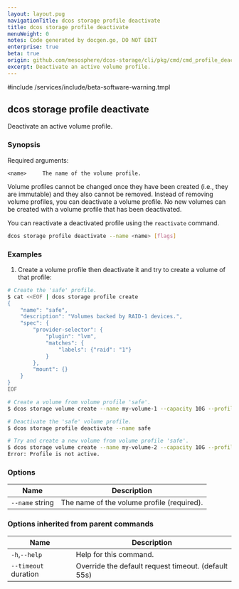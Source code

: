 ```yaml
---
layout: layout.pug
navigationTitle: dcos storage profile deactivate
title: dcos storage profile deactivate
menuWeight: 0
notes: Code generated by docgen.go, DO NOT EDIT
enterprise: true
beta: true
origin: github.com/mesosphere/dcos-storage/cli/pkg/cmd/cmd_profile_deactivate.go
excerpt: Deactivate an active volume profile.
---
```

#include /services/include/beta-software-warning.tmpl

## dcos storage profile deactivate

Deactivate an active volume profile.

### Synopsis

Required arguments:

    <name>     The name of the volume profile.

Volume profiles cannot be changed once they have been created (i.e., they are
immutable) and they also cannot be removed. Instead of removing volume
profiles, you can deactivate a volume profile. No new volumes can be created
with a volume profile that has been deactivated.

You can reactivate a deactivated profile using the `reactivate` command.

```bash
dcos storage profile deactivate --name <name> [flags]
```

### Examples

1. Create a volume profile then deactivate it and try to create a volume of that profile:

```bash
# Create the 'safe' profile.
$ cat <<EOF | dcos storage profile create
{
    "name": "safe",
    "description": "Volumes backed by RAID-1 devices.",
    "spec": {
        "provider-selector": {
            "plugin": "lvm",
            "matches": {
                "labels": {"raid": "1"}
            }
        },
        "mount": {}
    }
}
EOF

# Create a volume from volume profile 'safe'.
$ dcos storage volume create --name my-volume-1 --capacity 10G --profile safe

# Deactivate the 'safe' volume profile.
$ dcos storage profile deactivate --name safe

# Try and create a new volume from volume profile 'safe'.
$ dcos storage volume create --name my-volume-2 --capacity 10G --profile safe
Error: Profile is not active.
```

### Options

Name | Description
--- | ---
`--name` string | The name of the volume profile (required).

### Options inherited from parent commands

Name | Description
--- | ---
`-h`,`--help` | Help for this command.
`--timeout` duration | Override the default request timeout. (default 55s)

